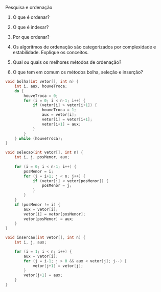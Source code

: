 Pesquisa e ordenação

1) O que é ordenar?
   
2) O que é indexar?
    
3) Por que ordenar?
    
4) Os algoritmos de ordenação são categorizados por complexidade e estabilidade. Explique os conceitos.

5) Qual ou quais os melhores métodos de ordenação?    

6) O que tem em comum os métodos bolha, seleção e inserção?
   

```c
void bolha(int vetor[], int n) {
    int i, aux, houveTroca;
    do {
        houveTroca = 0;
        for (i = 0; i < n-1; i++) {
            if (vetor[i] > vetor[i+1]) {
                houveTroca = 1;
                aux = vetor[i];
                vetor[i] = vetor[i+1];
                vetor[i+1] = aux;
            }
        }
    } while (houveTroca);
}
```

```c
void selecao(int vetor[], int n) {
    int i, j, posMenor, aux;
    
    for (i = 0; i < n-1; i++) {
        posMenor = i;
        for (j = i+1; j < n; j++) {
            if (vetor[j] < vetor[posMenor]) {
                posMenor = j;
            }
        }
    }
    if (posMenor != i) {
        aux = vetor[i];
        vetor[i] = vetor[posMenor];
        vetor[posMenor] = aux;
    }
}
```

```c
void insercao(int vetor[], int n) {
    int i, j, aux;

    for (i = 1; i < n; i++) {
        aux = vetor[i];
        for (j = i-1; j > 0 && aux < vetor[j]; j--) {
            vetor[j+1] = vetor[j];
        }
        vetor[j+1] = aux;
    }
}
```

